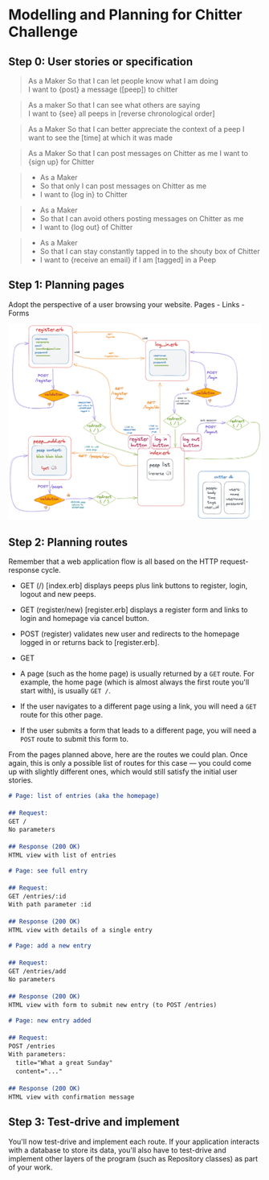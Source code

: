 # Modelling and Planning for Chitter Challenge 

## Step 0: User stories or specification

> As a Maker
> So that I can let people know what I am doing  
> I want to {post} a message ([peep]) to chitter

> As a maker
> So that I can see what others are saying  
> I want to {see} all peeps in [reverse chronological order]

> As a Maker
> So that I can better appreciate the context of a peep
> I want to see the [time] at which it was made

> As a Maker
> So that I can post messages on Chitter as me
> I want to {sign up} for Chitter

>- As a Maker
>- So that only I can post messages on Chitter as me
>- I want to {log in} to Chitter

>- As a Maker
>- So that I can avoid others posting messages on Chitter as me
>- I want to {log out} of Chitter

>* As a Maker
>* So that I can stay constantly tapped in to the shouty box of Chitter
>* I want to {receive an email} if I am [tagged] in a Peep

## Step 1: Planning pages

Adopt the perspective of a user browsing your website. Pages - Links - Forms

![](./images/../../images/chitter_design.png)

## Step 2: Planning routes

Remember that a web application flow is all based on the HTTP request-response cycle.

* GET (/) [index.erb] displays peeps plus link buttons to register, login, logout and new peeps.
* GET (register/new) [register.erb] displays a register form and links to login and homepage via cancel button.
* POST (register) validates new user and redirects to the homepage logged in or returns back to [register.erb].
* GET 

 * A page (such as the home page) is usually returned by a `GET` route. For example, the
   home page (which is almost always the first route you'll start with), is usually `GET
   /`.
 * If the user navigates to a different page using a link, you will need a `GET` route for
   this other page.
 * If the user submits a form that leads to a different page, you will need a `POST` route
   to submit this form to.

From the pages planned above, here are the routes we could plan. Once again, this is only
a possible list of routes for this case — you could come up with slightly different ones,
which would still satisfy the initial user stories.

```md
# Page: list of entries (aka the homepage)

## Request:
GET /
No parameters

## Response (200 OK)
HTML view with list of entries
```

```md
# Page: see full entry 

## Request:
GET /entries/:id
With path parameter :id

## Response (200 OK)
HTML view with details of a single entry
```

```md
# Page: add a new entry

## Request:
GET /entries/add
No parameters

## Response (200 OK)
HTML view with form to submit new entry (to POST /entries)
```

```md
# Page: new entry added

## Request:
POST /entries
With parameters:
  title="What a great Sunday"
  content="..."

## Response (200 OK)
HTML view with confirmation message
```

## Step 3: Test-drive and implement

You'll now test-drive and implement each route. If your application interacts with a
database to store its data, you'll also have to test-drive and implement other layers of
the program (such as Repository classes) as part of your work.
